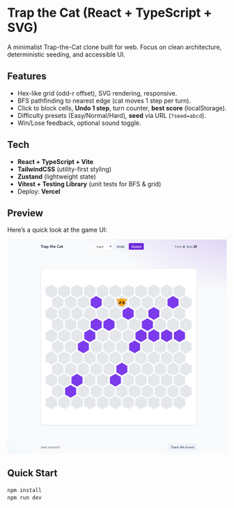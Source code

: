 # Trap the Cat (React + TypeScript + SVG)

A minimalist Trap-the-Cat clone built for web. Focus on clean architecture, deterministic seeding, and accessible UI.

## Features
- Hex-like grid (odd-r offset), SVG rendering, responsive.
- BFS pathfinding to nearest edge (cat moves 1 step per turn).
- Click to block cells, **Undo 1 step**, turn counter, **best score** (localStorage).
- Difficulty presets (Easy/Normal/Hard), **seed** via URL (`?seed=abcd`).
- Win/Lose feedback, optional sound toggle.

## Tech
- **React + TypeScript + Vite**
- **TailwindCSS** (utility-first styling)
- **Zustand** (lightweight state)
- **Vitest + Testing Library** (unit tests for BFS & grid)
- Deploy: **Vercel**

## Preview

Here’s a quick look at the game UI:

![Trap the Cat Screenshot](src/assets/demo.png)

## Quick Start
```bash
npm install
npm run dev
